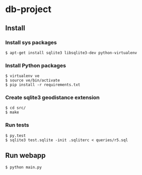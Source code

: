 # db-project

## Install

### Install sys packages

    $ apt-get install sqlite3 libsqlite3-dev python-virtualenv

### Install Python packages

    $ virtualenv ve
    $ source ve/bin/activate
    $ pip install -r requirements.txt
    
### Create sqlite3 geodistance extension

    $ cd src/
    $ make

### Run tests

    $ py.test
    $ sqlite3 test.sqlite -init .sqliterc < queries/r5.sql
    
## Run webapp

    $ python main.py
